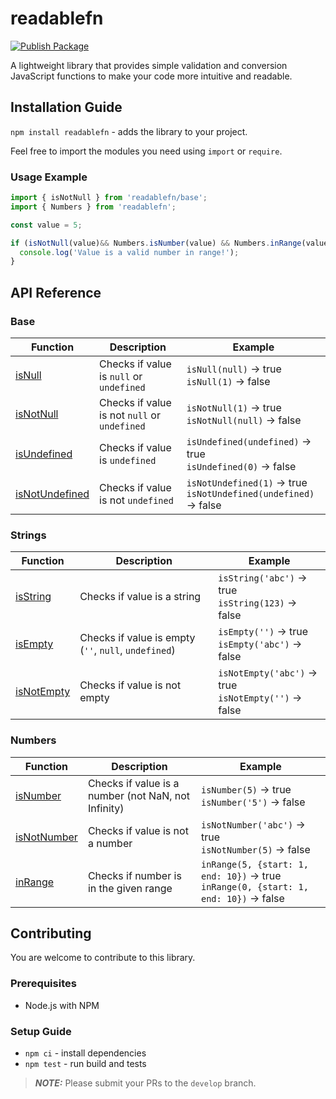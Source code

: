 # readablefn

[![Publish Package](https://github.com/artembuslaev/readablefn/actions/workflows/publish.yml/badge.svg)](https://github.com/artembuslaev/readablefn/actions/workflows/publish.yml)

A lightweight library that provides simple validation and conversion JavaScript functions to make your code more intuitive and readable.

## Installation Guide

`npm install readablefn` - adds the library to your project.

Feel free to import the modules you need using `import` or `require`.

### Usage Example

```ts
import { isNotNull } from 'readablefn/base';
import { Numbers } from 'readablefn';

const value = 5;

if (isNotNull(value)&& Numbers.isNumber(value) && Numbers.inRange(value, { start: 1, end: 10 })) {
  console.log('Value is a valid number in range!');
}
```

## API Reference

### Base

| Function        | Description                                              | Example                      |
|-----------------|----------------------------------------------------------|------------------------------|
| [isNull](https://github.com/artembuslaev/readablefn/blob/main/tests/base/is-null.test.ts)          | Checks if value is `null` or `undefined`                 | `isNull(null)` -> true <br> `isNull(1)` -> false |
| [isNotNull](https://github.com/artembuslaev/readablefn/blob/main/tests/base/is-not-null.test.ts)   | Checks if value is not `null` or `undefined`             | `isNotNull(1)` -> true <br> `isNotNull(null)` -> false |
| [isUndefined](https://github.com/artembuslaev/readablefn/blob/main/tests/base/is-undefined.test.ts)| Checks if value is `undefined`                           | `isUndefined(undefined)` -> true <br> `isUndefined(0)` -> false |
| [isNotUndefined](https://github.com/artembuslaev/readablefn/blob/main/tests/base/is-not-undefined.test.ts) | Checks if value is not `undefined`                       | `isNotUndefined(1)` -> true <br> `isNotUndefined(undefined)` -> false |

### Strings

| Function        | Description                                              | Example                      |
|-----------------|----------------------------------------------------------|------------------------------|
| [isString](https://github.com/artembuslaev/readablefn/blob/main/tests/strings/is-string.test.ts)        | Checks if value is a string                              | `isString('abc')` -> true <br> `isString(123)` -> false |
| [isEmpty](https://github.com/artembuslaev/readablefn/blob/main/tests/strings/is-empty.test.ts)         | Checks if value is empty (`''`, `null`, `undefined`)     | `isEmpty('')` -> true <br> `isEmpty('abc')` -> false |
| [isNotEmpty](https://github.com/artembuslaev/readablefn/blob/main/tests/strings/is-not-empty.test.ts)      | Checks if value is not empty                             | `isNotEmpty('abc')` -> true <br> `isNotEmpty('')` -> false |

### Numbers

| Function        | Description                                              | Example                      |
|-----------------|----------------------------------------------------------|------------------------------|
| [isNumber](https://github.com/artembuslaev/readablefn/blob/main/tests/numbers/is-number.test.ts)        | Checks if value is a number (not NaN, not Infinity)      | `isNumber(5)` -> true <br> `isNumber('5')` -> false |
| [isNotNumber](https://github.com/artembuslaev/readablefn/blob/main/tests/numbers/is-not-number.test.ts) | Checks if value is not a number                          | `isNotNumber('abc')` -> true <br> `isNotNumber(5)` -> false |
| [inRange](https://github.com/artembuslaev/readablefn/blob/main/tests/numbers/in-range.test.ts)         | Checks if number is in the given range                   | `inRange(5, {start: 1, end: 10})` -> true <br> `inRange(0, {start: 1, end: 10})` -> false |

## Contributing

You are welcome to contribute to this library.

### Prerequisites

- Node.js with NPM

### Setup Guide

- `npm ci` - install dependencies
- `npm test` - run build and tests

> **_NOTE:_** Please submit your PRs to the `develop` branch.
